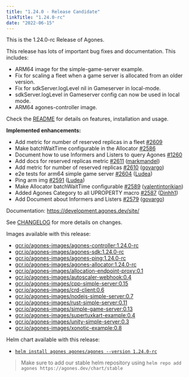 ```yaml
---
title: "1.24.0 - Release Candidate"
linkTitle: "1.24.0-rc"
date: "2022-06-15"
---
```

This is the 1.24.0-rc Release of Agones.

This release has lots of important bug fixes and documentation. This includes:
* ARM64 image for the simple-game-server example.
* Fix for scaling a fleet when a game server is allocated from an older version.
* Fix for sdkServer.logLevel nil in Gameserver in local-mode.
* sdkServer.logLevel in Gameserver config can now be used in local mode.
* ARM64 agones-controller image.

Check the <a href="https://github.com/googleforgames/agones/tree/release-1.24.0-rc" data-proofer-ignore>README</a> for details on features, installation and usage.

**Implemented enhancements:**

- Add metric for number of reserved replicas in a fleet [\#2609](https://github.com/googleforgames/agones/issues/2609)
- Make batchWaitTime configurable in the Allocator [\#2586](https://github.com/googleforgames/agones/issues/2586)
- Document how to use Informers and Listers to query Agones [\#1260](https://github.com/googleforgames/agones/issues/1260)
- Add docs for reserved replicas metric [\#2611](https://github.com/googleforgames/agones/pull/2611) ([markmandel](https://github.com/markmandel))
- Add metric for number of reserved replicas [\#2610](https://github.com/googleforgames/agones/pull/2610) ([govargo](https://github.com/govargo))
- e2e tests for arm64 simple game server [\#2604](https://github.com/googleforgames/agones/pull/2604) ([Ludea](https://github.com/Ludea))
- Ping arm img [\#2591](https://github.com/googleforgames/agones/pull/2591) ([Ludea](https://github.com/Ludea))
- Make Allocator batchWaitTime configurable [\#2589](https://github.com/googleforgames/agones/pull/2589) ([valentintorikian](https://github.com/valentintorikian))
- Added Agones Category to all UPROPERTY macro [\#2587](https://github.com/googleforgames/agones/pull/2587) ([Dinhh1](https://github.com/Dinhh1))
- Add Document about Informers and Listers [\#2579](https://github.com/googleforgames/agones/pull/2579) ([govargo](https://github.com/govargo))


Documentation: https://development.agones.dev/site/

See <a href="https://github.com/googleforgames/agones/blob/release-1.24.0-rc/CHANGELOG.md" data-proofer-ignore>CHANGELOG</a> for more details on changes.

Images available with this release:

- [gcr.io/agones-images/agones-controller:1.24.0-rc](https://gcr.io/agones-images/agones-controller:1.24.0-rc)
- [gcr.io/agones-images/agones-sdk:1.24.0-rc](https://gcr.io/agones-images/agones-sdk:1.24.0-rc)
- [gcr.io/agones-images/agones-ping:1.24.0-rc](https://gcr.io/agones-images/agones-ping:1.24.0-rc)
- [gcr.io/agones-images/agones-allocator:1.24.0-rc](https://gcr.io/agones-images/agones-allocator:1.24.0-rc)
- [gcr.io/agones-images/allocation-endpoint-proxy:0.1](https://gcr.io/agones-images/allocation-endpoint-proxy:0.1)
- [gcr.io/agones-images/autoscaler-webhook:0.4](https://gcr.io/agones-images/autoscaler-webhook:0.4)
- [gcr.io/agones-images/cpp-simple-server:0.15](https://gcr.io/agones-images/cpp-simple-server:0.15)
- [gcr.io/agones-images/crd-client:0.6](https://gcr.io/agones-images/crd-client:0.6)
- [gcr.io/agones-images/nodejs-simple-server:0.7](https://gcr.io/agones-images/nodejs-simple-server:0.7)
- [gcr.io/agones-images/rust-simple-server:0.11](https://gcr.io/agones-images/rust-simple-server:0.11)
- [gcr.io/agones-images/simple-game-server:0.13](https://gcr.io/agones-images/simple-game-server:0.13)
- [gcr.io/agones-images/supertuxkart-example:0.4](https://gcr.io/agones-images/supertuxkart-example:0.4)
- [gcr.io/agones-images/unity-simple-server:0.3](https://gcr.io/agones-images/unity-simple-server:0.3)
- [gcr.io/agones-images/xonotic-example:0.8](https://gcr.io/agones-images/xonotic-example:0.8)

Helm chart available with this release:

- <a href="https://agones.dev/chart/stable/agones-1.24.0-rc.tgz" data-proofer-ignore>
  <code>helm install agones agones/agones --version 1.24.0-rc</code></a>

> Make sure to add our stable helm repository using `helm repo add agones https://agones.dev/chart/stable`